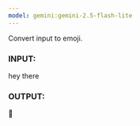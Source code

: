```yaml
---
model: gemini:gemini-2.5-flash-lite
---
```


Convert input to emoji.

### INPUT:

hey there

### OUTPUT:

👋
